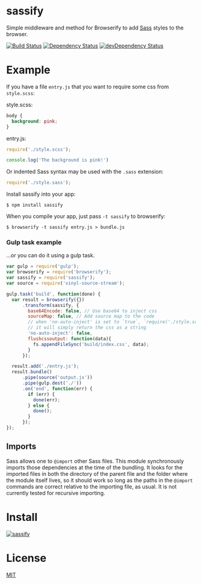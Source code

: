# sassify #

Simple middleware and method for Browserify to add [Sass](http://sass-lang.com) styles to the browser.

[![Build Status](https://travis-ci.org/davidguttman/sassify.svg?branch=develop)](https://travis-ci.org/davidguttman/sassify) [![Dependency Status](https://david-dm.org/davidguttman/sassify.svg)](https://david-dm.org/davidguttman/sassify) [![devDependency Status](https://david-dm.org/davidguttman/sassify/dev-status.svg)](https://david-dm.org/davidguttman/sassify#info=devDependencies)

# Example

If you have a file `entry.js` that you want to require some css from `style.scss`:

style.scss:
``` css
body {
  background: pink;
}
```

entry.js:
``` js
require('./style.scss');

console.log('The background is pink!')
```

Or indented Sass syntax may be used with the `.sass` extension:
``` js
require('./style.sass');
```

Install sassify into your app:

```
$ npm install sassify
```

When you compile your app, just pass `-t sassify` to browserify:

```
$ browserify -t sassify entry.js > bundle.js
```
### Gulp task example 
...or you can do it using a gulp task.

```javascript
var gulp = require('gulp');
var browserify = require('browserify');
var sassify = require('sassify');
var source = require('vinyl-source-stream');

gulp.task('build', function(done) {
  var result = browserify({})
      .transform(sassify, {
        base64Encode: false, // Use base64 to inject css
        sourceMap: false, // Add source map to the code
        // when 'no-auto-inject' is set to `true`, `require('./style.scss')` won't inject styles
        // it will simply return the css as a string
        'no-auto-inject': false,
        flushcssoutput: function(data){
          fs.appendFileSync('build/index.css', data);
        }
      });

  result.add('./entry.js');
  result.bundle()
      .pipe(source('output.js'))
      .pipe(gulp.dest('./'))
      .on('end', function(err) {
        if (err) {
          done(err);
        } else {
          done();
        }
      });
});
```

## Imports

Sass allows one to `@import` other Sass files. This module synchronously imports those dependencies at the time of the bundling. It looks for the imported files in both the directory of the parent file and the folder where the module itself lives, so it should work so long as the paths in the `@import` commands are correct relative to the importing file, as usual. It is not currently tested for recursive importing.

# Install

[![sassify](https://nodei.co/npm/sassify.png?small=true)](https://nodei.co/npm/sassify)

# License

[MIT](/LICENSE)

